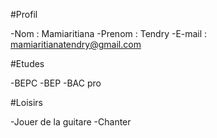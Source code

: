 #Profil

-Nom     : Mamiaritiana
-Prenom  : Tendry
-E-mail  : mamiaritianatendry@gmail.com

#Etudes

-BEPC
-BEP
-BAC pro

#Loisirs

-Jouer de la guitare
-Chanter